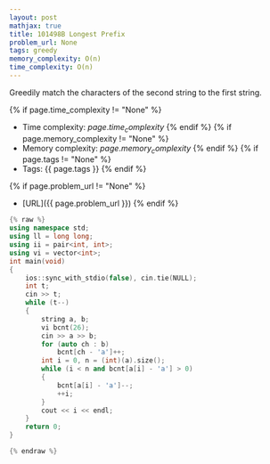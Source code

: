 ```yaml
---
layout: post
mathjax: true
title: 101498B Longest Prefix
problem_url: None
tags: greedy
memory_complexity: O(n)
time_complexity: O(n)
---
```


Greedily match the characters of the second string to the first string.


{% if page.time_complexity != "None" %}
- Time complexity: ${{ page.time_complexity }}$
{% endif %}
{% if page.memory_complexity != "None" %}
- Memory complexity: ${{ page.memory_complexity }}$
{% endif %}
{% if page.tags != "None" %}
- Tags: {{ page.tags }}
{% endif %}

{% if page.problem_url != "None" %}
- [URL]({{ page.problem_url }})
{% endif %}

```cpp
{% raw %}
using namespace std;
using ll = long long;
using ii = pair<int, int>;
using vi = vector<int>;
int main(void)
{
    ios::sync_with_stdio(false), cin.tie(NULL);
    int t;
    cin >> t;
    while (t--)
    {
        string a, b;
        vi bcnt(26);
        cin >> a >> b;
        for (auto ch : b)
            bcnt[ch - 'a']++;
        int i = 0, n = (int)(a).size();
        while (i < n and bcnt[a[i] - 'a'] > 0)
        {
            bcnt[a[i] - 'a']--;
            ++i;
        }
        cout << i << endl;
    }
    return 0;
}

{% endraw %}
```
